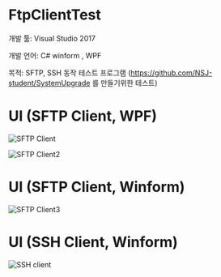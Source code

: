 # FtpClientTest

개발 툴: Visual Studio 2017

개발 언어: C# winform , WPF

목적: SFTP, SSH 동작 테스트 프로그램 (https://github.com/NSJ-student/SystemUpgrade 를 만들기위한 테스트)


# UI (SFTP Client, WPF)
![SFTP Client](https://user-images.githubusercontent.com/28644565/136671590-46cf7b40-faf2-4730-acf8-6c3e4dc732cb.PNG)

![SFTP Client2](https://user-images.githubusercontent.com/28644565/136671591-7af7b9d9-6731-4eda-9ce4-0e16f150df58.PNG)

# UI (SFTP Client, Winform)
![SFTP Client3](https://user-images.githubusercontent.com/28644565/136671592-8e7ac70d-6d57-4638-8237-2502684d9879.PNG)

# UI (SSH Client, Winform)
![SSH client](https://user-images.githubusercontent.com/28644565/136671593-039e7be3-1363-4c87-babf-ad76b7769b37.PNG)
